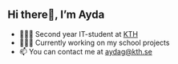 ## Hi there👋, I’m Ayda

- 🙋🏻‍♀️ Second year IT-student at [KTH](https://www.kth.se)
- 👩🏻‍💻 Currently working on my school projects
- 📫 You can contact me at aydag@kth.se

<!---
aydag97/aydag97 is a ✨ special ✨ repository because its `README.md` (this file) appears on your GitHub profile.
You can click the Preview link to take a look at your changes.
--->
